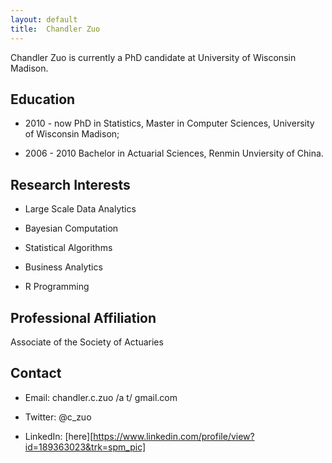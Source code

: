 ```yaml
---
layout: default 
title:  Chandler Zuo
---
```


Chandler Zuo is currently a PhD candidate at University of Wisconsin Madison. 

## Education  

 -  2010 - now        PhD in Statistics, Master in Computer Sciences, University of Wisconsin Madison;

 -  2006 - 2010       Bachelor in Actuarial Sciences, Renmin Unviersity of China.

## Research Interests

 -  Large Scale Data Analytics

 -  Bayesian Computation

 -  Statistical Algorithms

 -  Business Analytics

 -  R Programming

## Professional Affiliation

Associate of the Society of Actuaries

## Contact

 - Email: chandler.c.zuo /a t/ gmail.com

 - Twitter: @c_zuo

 - LinkedIn: [here][https://www.linkedin.com/profile/view?id=189363023&trk=spm_pic]

